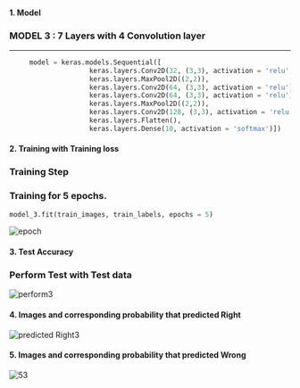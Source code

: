 
#### 1. Model

### MODEL 3 : 7 Layers with 4 Convolution layer
----------
``` Python
     model = keras.models.Sequential([
                    keras.layers.Conv2D(32, (3,3), activation = 'relu', input_shape = (28, 28,1)),  # layer 1
                    keras.layers.MaxPool2D((2,2)),                                                  # layer 2
                    keras.layers.Conv2D(64, (3,3), activation = 'relu'),                            # layer 3
                    keras.layers.Conv2D(64, (3,3), activation = 'relu'),                            # layer 4
                    keras.layers.MaxPool2D((2,2)),                                                  # layer 5
                    keras.layers.Conv2D(128, (3,3), activation = 'relu'),                           # layer 6
                    keras.layers.Flatten(),
                    keras.layers.Dense(10, activation = 'softmax')])   
```


#### 2. Training with Training loss
### Training Step
### Training for 5 epochs.
```Python
model_3.fit(train_images, train_labels, epochs = 5)
```
![epoch](https://user-images.githubusercontent.com/66125576/173174477-c4fcf9c8-2100-4b41-9fb1-f7bd37b512fd.PNG)


#### 3. Test Accuracy
### Perform Test with Test data
![perform3](https://user-images.githubusercontent.com/66125576/173178224-83e70659-f71e-4b33-aa22-ca1658fb139f.PNG)

#### 4. Images and corresponding probability that predicted Right
![predicted Right3](https://user-images.githubusercontent.com/66125576/173178257-d55a0800-8e2c-463a-9f19-806e5c58aae0.PNG)

#### 5. Images and corresponding probability that predicted Wrong
![53](https://user-images.githubusercontent.com/66125576/173178282-4e27b793-595c-4e62-8058-091b544a23f0.PNG)
